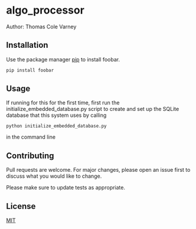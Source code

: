 # algo_processor
Author: Thomas Cole Varney

## Installation

Use the package manager [pip](https://pip.pypa.io/en/stable/) to install foobar.

```bash
pip install foobar
```

## Usage

If running for this for the first time, first run the initialize_embedded_database.py script to create and set up the 
SQLite database that this system uses by calling  

```commandline
python initialize_embedded_database.py
```

in the command line


## Contributing
Pull requests are welcome. For major changes, please open an issue first to discuss what you would like to change.

Please make sure to update tests as appropriate.

## License
[MIT](https://choosealicense.com/licenses/mit/)